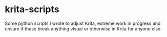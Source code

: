 # krita-scripts
Some python scripts I wrote to adjust Krita, extreme work in progress and unsure if these break anything visual or otherwise in Krita for anyone else.
